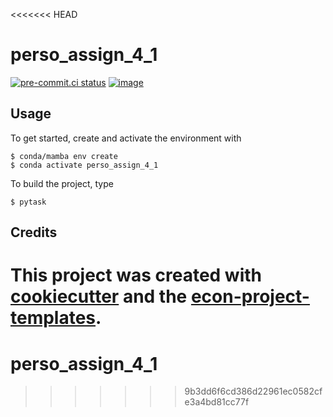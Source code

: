 <<<<<<< HEAD
# perso_assign_4_1


[![pre-commit.ci status](https://results.pre-commit.ci/badge/github/natparit/perso_assign_4_1/main.svg)](https://results.pre-commit.ci/latest/github/natparit/perso_assign_4_1/main)
[![image](https://img.shields.io/badge/code%20style-black-000000.svg)](https://github.com/psf/black)

## Usage

To get started, create and activate the environment with

```console
$ conda/mamba env create
$ conda activate perso_assign_4_1
```

To build the project, type

```console
$ pytask
```

## Credits

This project was created with [cookiecutter](https://github.com/audreyr/cookiecutter)
and the
[econ-project-templates](https://github.com/OpenSourceEconomics/econ-project-templates).
=======
# perso_assign_4_1
>>>>>>> 9b3dd6f6cd386d22961ec0582cfe3a4bd81cc77f
